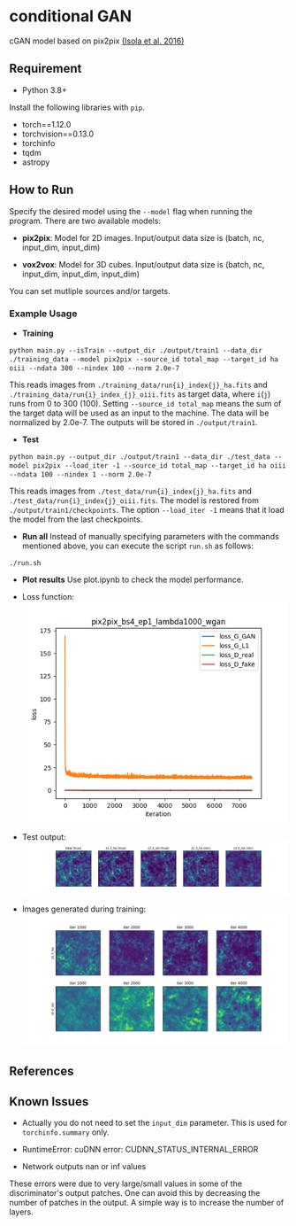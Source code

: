 # conditional GAN

cGAN model based on pix2pix [(Isola et al. 2016)](https://github.com/eriklindernoren/PyTorch-GAN)

## Requirement

- Python 3.8+

Install the following libraries with `pip`.
- torch==1.12.0
- torchvision==0.13.0
- torchinfo
- tqdm
- astropy

## How to Run

Specify the desired model using the `--model` flag when running the program. There are two available models:

- **pix2pix**: Model for 2D images. Input/output data size is (batch, nc, input_dim, input_dim)

- **vox2vox**: Model for 3D cubes. Input/output data size is (batch, nc, input_dim, input_dim, input_dim)

You can set mutliple sources and/or targets.


### Example Usage

- **Training**
```
python main.py --isTrain --output_dir ./output/train1 --data_dir ./training_data --model pix2pix --source_id total_map --target_id ha oiii --ndata 300 --nindex 100 --norm 2.0e-7
```
This reads images from `./training_data/run{i}_index{j}_ha.fits` and `./training_data/run{i}_index_{j}_oiii.fits` as target data, where `i`(`j`) runs from 0 to 300 (100). Setting `--source_id total_map` means the sum of the target data will be used as an input to the machine. The data will be normalized by 2.0e-7. The outputs will be stored in `./output/train1`.

- **Test**
```
python main.py --output_dir ./output/train1 --data_dir ./test_data --model pix2pix --load_iter -1 --source_id total_map --target_id ha oiii --ndata 100 --nindex 1 --norm 2.0e-7
```
This reads images from `./test_data/run{i}_index{j}_ha.fits` and `./test_data/run{i}_index{j}_oiii.fits`. The model is restored from `./output/train1/checkpoints`. The option `--load_iter -1` means that it load the model from the last checkpoints.

- **Run all**
Instead of manually specifying parameters with the commands mentioned above, you can execute the script `run.sh` as follows: 
```
./run.sh
```

- **Plot results**
Use plot.ipynb to check the model performance. 

- Loss function:  
![loss](image/loss.png) 

- Test output:  
![test](image/test_image.png) 

- Images generated during training:  
![iter](image/training_iter.png)



## References


## Known Issues

- Actually you do not need to set the `input_dim` parameter. This is used for `torchinfo.summary` only.

- RuntimeError: cuDNN error: CUDNN_STATUS_INTERNAL_ERROR

- Network outputs nan or inf values

These errors were due to very large/small values in some of the discriminator's output patches. One can avoid this by decreasing the number of patches in the output. A simple way is to increase the number of layers.
 

